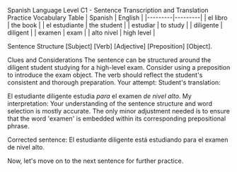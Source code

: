 Spanish Language Level C1 - Sentence Transcription and Translation Practice
Vocabulary Table
| Spanish | English |
|---------|---------|
| el libro | the book |
| el estudiante | the student |
| estudiar | to study |
| diligente | diligent |
| examen | exam |
| alto nivel | high level |

Sentence Structure
[Subject] [Verb] [Adjective] [Preposition] [Object].

Clues and Considerations
The sentence can be structured around the diligent student studying for a high-level exam.
Consider using a preposition to introduce the exam object.
The verb should reflect the student's consistent and thorough preparation.
Your attempt:
Student's translation:

El estudiante diligente estudia *para* el examen *de nivel alto*.
My interpretation:
Your understanding of the sentence structure and word selection is mostly accurate. The only minor adjustment needed is to ensure that the word 'examen' is embedded within its corresponding prepositional phrase.

Corrected sentence:
El estudiante diligente está estudiando para el examen de nivel alto.

Now, let's move on to the next sentence for further practice.